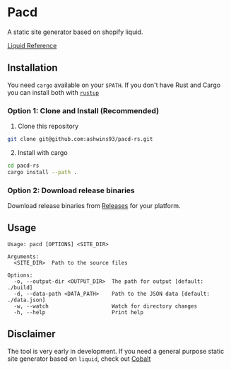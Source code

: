 # Pacd

A static site generator based on shopify liquid.

[Liquid Reference](https://shopify.github.io/liquid/)

## Installation

You need `cargo` available on your `$PATH`. If you don't have Rust and Cargo you can install both with [`rustup`](https://www.rust-lang.org/tools/install)

### Option 1: Clone and Install (Recommended)

1. Clone this repository

```sh
git clone git@github.com:ashwins93/pacd-rs.git
```

2. Install with cargo

```sh
cd pacd-rs
cargo install --path .
```

### Option 2: Download release binaries

Download release binaries from [Releases](https://github.com/ashwins93/pacd-rs/releases) for your platform.

## Usage

```
Usage: pacd [OPTIONS] <SITE_DIR>

Arguments:
  <SITE_DIR>  Path to the source files

Options:
  -o, --output-dir <OUTPUT_DIR>  The path for output [default: ./build]
  -d, --data-path <DATA_PATH>    Path to the JSON data [default: ./data.json]
  -w, --watch                    Watch for directory changes
  -h, --help                     Print help
```

## Disclaimer

The tool is very early in development. If you need a general purpose static site generator based on `liquid`, check out [Cobalt](https://cobalt-org.github.io)
